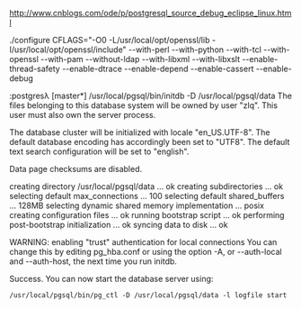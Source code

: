 http://www.cnblogs.com/ode/p/postgresql_source_debug_eclipse_linux.html

./configure CFLAGS="-O0 -L/usr/local/opt/openssl/lib -I/usr/local/opt/openssl/include" --with-perl --with-python --with-tcl --with-openssl --with-pam --without-ldap --with-libxml --with-libxslt --enable-thread-safety --enable-dtrace --enable-depend --enable-cassert --enable-debug


:postgresλ [master*] /usr/local/pgsql/bin/initdb -D /usr/local/pgsql/data
The files belonging to this database system will be owned by user "zlq".
This user must also own the server process.

The database cluster will be initialized with locale "en_US.UTF-8".
The default database encoding has accordingly been set to "UTF8".
The default text search configuration will be set to "english".

Data page checksums are disabled.

creating directory /usr/local/pgsql/data ... ok
creating subdirectories ... ok
selecting default max_connections ... 100
selecting default shared_buffers ... 128MB
selecting dynamic shared memory implementation ... posix
creating configuration files ... ok
running bootstrap script ... ok
performing post-bootstrap initialization ... ok
syncing data to disk ... ok

WARNING: enabling "trust" authentication for local connections
You can change this by editing pg_hba.conf or using the option -A, or
--auth-local and --auth-host, the next time you run initdb.

Success. You can now start the database server using:

    /usr/local/pgsql/bin/pg_ctl -D /usr/local/pgsql/data -l logfile start